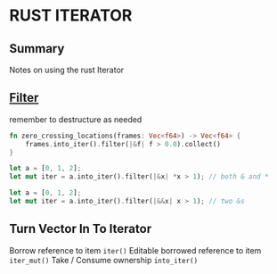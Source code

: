 # RUST ITERATOR

## Summary
Notes on using the rust Iterator

## [Filter](https://doc.rust-lang.org/std/iter/trait.Iterator.html#method.filter)
remember to destructure as needed
```rust
fn zero_crossing_locations(frames: Vec<f64>) -> Vec<f64> {
    frames.into_iter().filter(|&f| f > 0.0).collect()
}
```

```rust
let a = [0, 1, 2];
let mut iter = a.into_iter().filter(|&x| *x > 1); // both & and *
```

```rust
let a = [0, 1, 2];
let mut iter = a.into_iter().filter(|&&x| x > 1); // two &s
```

## Turn Vector In To Iterator
Borrow reference to item `iter()`
Editable borrowed reference to item `iter_mut()`
Take / Consume ownership `into_iter()`

